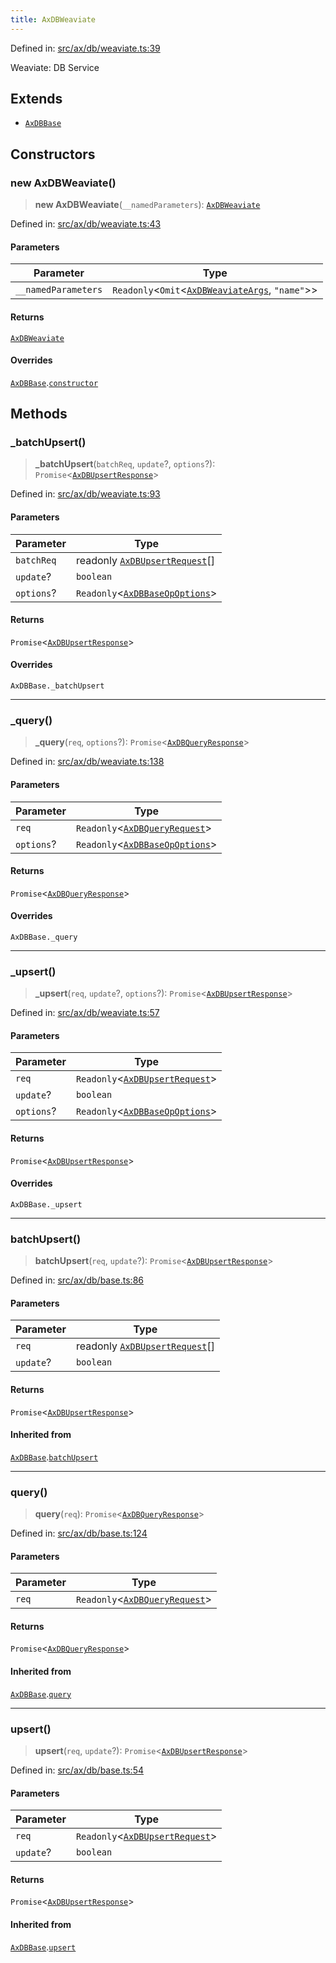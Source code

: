 ```yaml
---
title: AxDBWeaviate
---
```


Defined in: [src/ax/db/weaviate.ts:39](#apidocs/httpsgithubcomax-llmaxblob3b79ada8d723949fcd8a76c2b6f48cf69d8394f8srcaxdbweaviatetsl39)

Weaviate: DB Service

## Extends

- [`AxDBBase`](#apidocs/classaxdbbase)

## Constructors

<a id="Constructors"></a>

### new AxDBWeaviate()

> **new AxDBWeaviate**(`__namedParameters`): [`AxDBWeaviate`](#apidocs/classaxdbweaviate)

Defined in: [src/ax/db/weaviate.ts:43](#apidocs/httpsgithubcomax-llmaxblob3b79ada8d723949fcd8a76c2b6f48cf69d8394f8srcaxdbweaviatetsl43)

#### Parameters

| Parameter | Type |
| ------ | ------ |
| `__namedParameters` | `Readonly`\<`Omit`\<[`AxDBWeaviateArgs`](#apidocs/interfaceaxdbweaviateargs), `"name"`\>\> |

#### Returns

[`AxDBWeaviate`](#apidocs/classaxdbweaviate)

#### Overrides

[`AxDBBase`](#apidocs/classaxdbbase).[`constructor`](#apidocs/classaxdbbasemdconstructors)

## Methods

<a id="_batchUpsert"></a>

### \_batchUpsert()

> **\_batchUpsert**(`batchReq`, `update`?, `options`?): `Promise`\<[`AxDBUpsertResponse`](#apidocs/typealiasaxdbupsertresponse)\>

Defined in: [src/ax/db/weaviate.ts:93](#apidocs/httpsgithubcomax-llmaxblob3b79ada8d723949fcd8a76c2b6f48cf69d8394f8srcaxdbweaviatetsl93)

#### Parameters

| Parameter | Type |
| ------ | ------ |
| `batchReq` | readonly [`AxDBUpsertRequest`](#apidocs/typealiasaxdbupsertrequest)[] |
| `update`? | `boolean` |
| `options`? | `Readonly`\<[`AxDBBaseOpOptions`](#apidocs/interfaceaxdbbaseopoptions)\> |

#### Returns

`Promise`\<[`AxDBUpsertResponse`](#apidocs/typealiasaxdbupsertresponse)\>

#### Overrides

`AxDBBase._batchUpsert`

***

<a id="_query"></a>

### \_query()

> **\_query**(`req`, `options`?): `Promise`\<[`AxDBQueryResponse`](#apidocs/typealiasaxdbqueryresponse)\>

Defined in: [src/ax/db/weaviate.ts:138](#apidocs/httpsgithubcomax-llmaxblob3b79ada8d723949fcd8a76c2b6f48cf69d8394f8srcaxdbweaviatetsl138)

#### Parameters

| Parameter | Type |
| ------ | ------ |
| `req` | `Readonly`\<[`AxDBQueryRequest`](#apidocs/typealiasaxdbqueryrequest)\> |
| `options`? | `Readonly`\<[`AxDBBaseOpOptions`](#apidocs/interfaceaxdbbaseopoptions)\> |

#### Returns

`Promise`\<[`AxDBQueryResponse`](#apidocs/typealiasaxdbqueryresponse)\>

#### Overrides

`AxDBBase._query`

***

<a id="_upsert"></a>

### \_upsert()

> **\_upsert**(`req`, `update`?, `options`?): `Promise`\<[`AxDBUpsertResponse`](#apidocs/typealiasaxdbupsertresponse)\>

Defined in: [src/ax/db/weaviate.ts:57](#apidocs/httpsgithubcomax-llmaxblob3b79ada8d723949fcd8a76c2b6f48cf69d8394f8srcaxdbweaviatetsl57)

#### Parameters

| Parameter | Type |
| ------ | ------ |
| `req` | `Readonly`\<[`AxDBUpsertRequest`](#apidocs/typealiasaxdbupsertrequest)\> |
| `update`? | `boolean` |
| `options`? | `Readonly`\<[`AxDBBaseOpOptions`](#apidocs/interfaceaxdbbaseopoptions)\> |

#### Returns

`Promise`\<[`AxDBUpsertResponse`](#apidocs/typealiasaxdbupsertresponse)\>

#### Overrides

`AxDBBase._upsert`

***

<a id="batchUpsert"></a>

### batchUpsert()

> **batchUpsert**(`req`, `update`?): `Promise`\<[`AxDBUpsertResponse`](#apidocs/typealiasaxdbupsertresponse)\>

Defined in: [src/ax/db/base.ts:86](#apidocs/httpsgithubcomax-llmaxblob3b79ada8d723949fcd8a76c2b6f48cf69d8394f8srcaxdbbasetsl86)

#### Parameters

| Parameter | Type |
| ------ | ------ |
| `req` | readonly [`AxDBUpsertRequest`](#apidocs/typealiasaxdbupsertrequest)[] |
| `update`? | `boolean` |

#### Returns

`Promise`\<[`AxDBUpsertResponse`](#apidocs/typealiasaxdbupsertresponse)\>

#### Inherited from

[`AxDBBase`](#apidocs/classaxdbbase).[`batchUpsert`](#apidocs/classaxdbbasemdbatchupsert)

***

<a id="query"></a>

### query()

> **query**(`req`): `Promise`\<[`AxDBQueryResponse`](#apidocs/typealiasaxdbqueryresponse)\>

Defined in: [src/ax/db/base.ts:124](#apidocs/httpsgithubcomax-llmaxblob3b79ada8d723949fcd8a76c2b6f48cf69d8394f8srcaxdbbasetsl124)

#### Parameters

| Parameter | Type |
| ------ | ------ |
| `req` | `Readonly`\<[`AxDBQueryRequest`](#apidocs/typealiasaxdbqueryrequest)\> |

#### Returns

`Promise`\<[`AxDBQueryResponse`](#apidocs/typealiasaxdbqueryresponse)\>

#### Inherited from

[`AxDBBase`](#apidocs/classaxdbbase).[`query`](#apidocs/classaxdbbasemdquery)

***

<a id="upsert"></a>

### upsert()

> **upsert**(`req`, `update`?): `Promise`\<[`AxDBUpsertResponse`](#apidocs/typealiasaxdbupsertresponse)\>

Defined in: [src/ax/db/base.ts:54](#apidocs/httpsgithubcomax-llmaxblob3b79ada8d723949fcd8a76c2b6f48cf69d8394f8srcaxdbbasetsl54)

#### Parameters

| Parameter | Type |
| ------ | ------ |
| `req` | `Readonly`\<[`AxDBUpsertRequest`](#apidocs/typealiasaxdbupsertrequest)\> |
| `update`? | `boolean` |

#### Returns

`Promise`\<[`AxDBUpsertResponse`](#apidocs/typealiasaxdbupsertresponse)\>

#### Inherited from

[`AxDBBase`](#apidocs/classaxdbbase).[`upsert`](#apidocs/classaxdbbasemdupsert)
